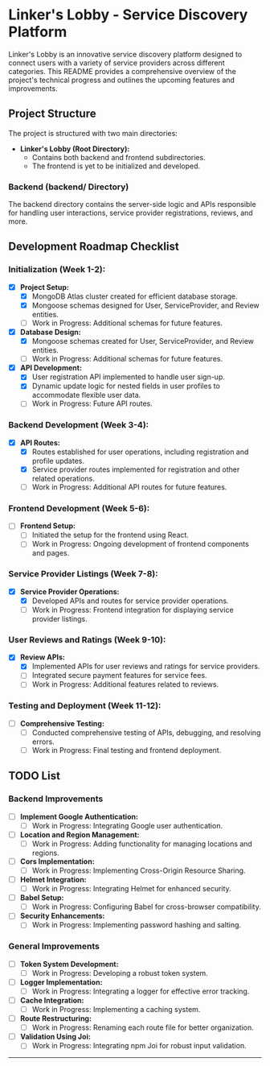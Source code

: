 # Linker's Lobby - Service Discovery Platform

Linker's Lobby is an innovative service discovery platform designed to connect users with a variety of service providers across different categories. This README provides a comprehensive overview of the project's technical progress and outlines the upcoming features and improvements.

## Project Structure

The project is structured with two main directories:

- **Linker's Lobby (Root Directory):**
  - Contains both backend and frontend subdirectories.
  - The frontend is yet to be initialized and developed.

### Backend (backend/ Directory)

The backend directory contains the server-side logic and APIs responsible for handling user interactions, service provider registrations, reviews, and more.

## Development Roadmap Checklist

### Initialization (Week 1-2):

- [x] **Project Setup:**
  - [x] MongoDB Atlas cluster created for efficient database storage.
  - [x] Mongoose schemas designed for User, ServiceProvider, and Review entities.
  - [ ] Work in Progress: Additional schemas for future features.

- [x] **Database Design:**
  - [x] Mongoose schemas created for User, ServiceProvider, and Review entities. 
  - [ ] Work in Progress: Additional schemas for future features.

- [x] **API Development:**
  - [x] User registration API implemented to handle user sign-up.
  - [x] Dynamic update logic for nested fields in user profiles to accommodate flexible user data.
  - [ ] Work in Progress: Future API routes.

### Backend Development (Week 3-4):

- [x] **API Routes:**
  - [x] Routes established for user operations, including registration and profile updates.
  - [x] Service provider routes implemented for registration and other related operations.
  - [ ] Work in Progress: Additional API routes for future features.

### Frontend Development (Week 5-6):

- [ ] **Frontend Setup:**
  - [ ] Initiated the setup for the frontend using React.
  - [ ] Work in Progress: Ongoing development of frontend components and pages.

### Service Provider Listings (Week 7-8):

- [x] **Service Provider Operations:**
  - [x] Developed APIs and routes for service provider operations.
  - [ ] Work in Progress: Frontend integration for displaying service provider listings.

### User Reviews and Ratings (Week 9-10):

- [x] **Review APIs:**
  - [x] Implemented APIs for user reviews and ratings for service providers.
  - [ ] Integrated secure payment features for service fees.
  - [ ] Work in Progress: Additional features related to reviews.

### Testing and Deployment (Week 11-12):

- [ ] **Comprehensive Testing:**
  - [ ] Conducted comprehensive testing of APIs, debugging, and resolving errors.
  - [ ] Work in Progress: Final testing and frontend deployment.

## TODO List

### Backend Improvements

- [ ] **Implement Google Authentication:**
  - [ ] Work in Progress: Integrating Google user authentication.

- [ ] **Location and Region Management:**
  - [ ] Work in Progress: Adding functionality for managing locations and regions.

- [ ] **Cors Implementation:**
  - [ ] Work in Progress: Implementing Cross-Origin Resource Sharing.

- [ ] **Helmet Integration:**
  - [ ] Work in Progress: Integrating Helmet for enhanced security.

- [ ] **Babel Setup:**
  - [ ] Work in Progress: Configuring Babel for cross-browser compatibility.

- [ ] **Security Enhancements:**
  - [ ] Work in Progress: Implementing password hashing and salting.

### General Improvements

- [ ] **Token System Development:**
  - [ ] Work in Progress: Developing a robust token system.

- [ ] **Logger Implementation:**
  - [ ] Work in Progress: Integrating a logger for effective error tracking.

- [ ] **Cache Integration:**
  - [ ] Work in Progress: Implementing a caching system.

- [ ] **Route Restructuring:**
  - [ ] Work in Progress: Renaming each route file for better organization.

- [ ] **Validation Using Joi:**
  - [ ] Work in Progress: Integrating npm Joi for robust input validation.

---
